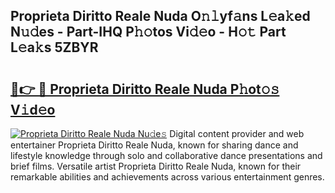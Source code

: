 ## Proprieta Diritto Reale Nuda O𝚗𝚕yf𝚊ns L𝚎a𝚔ed N𝚞𝚍es - Part-IHQ P𝚑𝚘tos Vi𝚍𝚎o - H𝚘𝚝 Part L𝚎a𝚔s 5ZBYR

# <h2><a href="http://kfefkkn.oniu.top/?m=Proprieta+Diritto+Reale+Nuda">🔗👉 🔴 Proprieta Diritto Reale Nuda P𝚑ot𝚘𝚜 V𝚒d𝚎o</a></h2>

[![Proprieta Diritto Reale Nuda Nu𝚍e𝚜](https://i.imgur.com/0qMVB7G.gif)](http://kfefkkn.oniu.top/?m=Proprieta+Diritto+Reale+Nuda)
Digital content provider and web entertainer Proprieta Diritto Reale Nuda, known for sharing dance and lifestyle knowledge through solo and collaborative dance presentations and brief films. Versatile artist Proprieta Diritto Reale Nuda, known for their remarkable abilities and achievements across various entertainment genres.  
